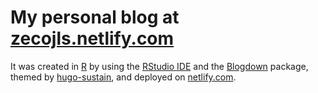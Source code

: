 # My personal blog at [zecojls.netlify.com](https://zecojls.netlify.com/)

It was created in [R](https://www.r-project.org/) by using the [RStudio IDE](https://www.rstudio.com/) and the [Blogdown](https://bookdown.org/yihui/blogdown/) package, themed by [hugo-sustain](https://github.com/nurlansu/hugo-sustain), and deployed on [netlify.com](https://www.netlify.com/).
